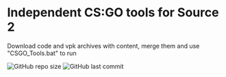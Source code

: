 # Independent CS:GO tools for Source 2

Download code and vpk archives with content, merge them and use "CSGO_Tools.bat" to run

![GitHub repo size](https://img.shields.io/github/repo-size/boxden/csgos2_tools)
![GitHub last commit](https://img.shields.io/github/last-commit/boxden/csgos2_tools)
